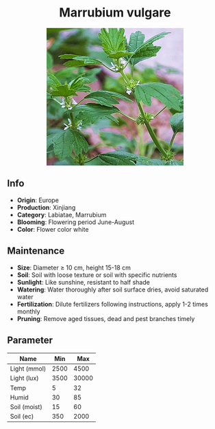 <h1 align='center'>Marrubium vulgare</h1>
<p align="center">
    <img 
        align='center'
        width='320'
        src="../images/marrubium vulgare.png" 
        alt='Marrubium vulgare' />
</p>

## Info

 - **Origin**: Europe
 - **Production**: Xinjiang
 - **Category**: Labiatae, Marrubium
 - **Blooming**: Flowering period June-August
 - **Color**: Flower color white

## Maintenance

 - **Size**: Diameter ≥ 10 cm, height 15-18 cm
 - **Soil**: Soil with loose texture or soil with specific nutrients
 - **Sunlight**: Like sunshine, resistant to half shade
 - **Watering**: Water thoroughly after soil surface dries, avoid saturated water
 - **Fertilization**: Dilute fertilizers following instructions, apply 1-2 times monthly
 - **Pruning**: Remove aged tissues, dead and pest branches timely

## Parameter

| Name         | Min  | Max   |
|--------------|------|-------|
| Light (mmol) | 2500 | 4500  |
| Light (lux)  | 3500 | 30000 |
| Temp         | 5    | 32    |
| Humid        | 30   | 85    |
| Soil (moist) | 15   | 60    |
| Soil (ec)    | 350  | 2000  |